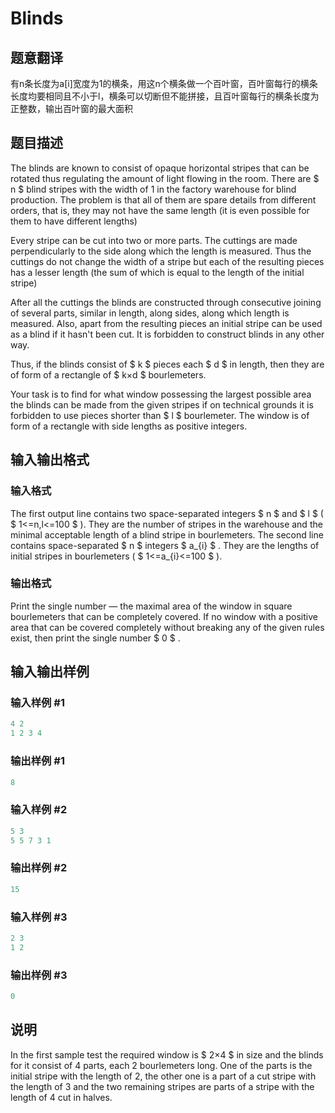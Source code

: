 # Blinds

## 题意翻译

有n条长度为a[i]宽度为1的横条，用这n个横条做一个百叶窗，百叶窗每行的横条长度均要相同且不小于l，横条可以切断但不能拼接，且百叶窗每行的横条长度为正整数，输出百叶窗的最大面积

## 题目描述

The blinds are known to consist of opaque horizontal stripes that can be rotated thus regulating the amount of light flowing in the room. There are $ n $ blind stripes with the width of 1 in the factory warehouse for blind production. The problem is that all of them are spare details from different orders, that is, they may not have the same length (it is even possible for them to have different lengths)

Every stripe can be cut into two or more parts. The cuttings are made perpendicularly to the side along which the length is measured. Thus the cuttings do not change the width of a stripe but each of the resulting pieces has a lesser length (the sum of which is equal to the length of the initial stripe)

After all the cuttings the blinds are constructed through consecutive joining of several parts, similar in length, along sides, along which length is measured. Also, apart from the resulting pieces an initial stripe can be used as a blind if it hasn't been cut. It is forbidden to construct blinds in any other way.

Thus, if the blinds consist of $ k $ pieces each $ d $ in length, then they are of form of a rectangle of $ k×d $ bourlemeters.

Your task is to find for what window possessing the largest possible area the blinds can be made from the given stripes if on technical grounds it is forbidden to use pieces shorter than $ l $ bourlemeter. The window is of form of a rectangle with side lengths as positive integers.

## 输入输出格式

### 输入格式

The first output line contains two space-separated integers $ n $ and $ l $ ( $ 1<=n,l<=100 $ ). They are the number of stripes in the warehouse and the minimal acceptable length of a blind stripe in bourlemeters. The second line contains space-separated $ n $ integers $ a_{i} $ . They are the lengths of initial stripes in bourlemeters ( $ 1<=a_{i}<=100 $ ).

### 输出格式

Print the single number — the maximal area of the window in square bourlemeters that can be completely covered. If no window with a positive area that can be covered completely without breaking any of the given rules exist, then print the single number $ 0 $ .

## 输入输出样例

### 输入样例 #1

```cpp
4 2
1 2 3 4

```
### 输出样例 #1

```cpp
8

```
### 输入样例 #2

```cpp
5 3
5 5 7 3 1

```
### 输出样例 #2

```cpp
15

```
### 输入样例 #3

```cpp
2 3
1 2

```
### 输出样例 #3

```cpp
0

```
## 说明

In the first sample test the required window is $ 2×4 $ in size and the blinds for it consist of 4 parts, each 2 bourlemeters long. One of the parts is the initial stripe with the length of 2, the other one is a part of a cut stripe with the length of 3 and the two remaining stripes are parts of a stripe with the length of 4 cut in halves.

